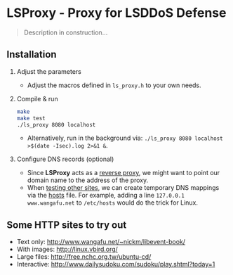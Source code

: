 # LSProxy - Proxy for LSDDoS Defense

> Description in construction...

## Installation
1. Adjust the parameters
    - Adjust the macros defined in `ls_proxy.h` to your own needs.

2. Compile & run
    ```sh
    make
    make test
    ./ls_proxy 8080 localhost
    ```
    - Alternatively, run in the background via: `./ls_proxy 8080 localhost >$(date -Isec).log 2>&1 &`.

3. Configure DNS records (optional)
    - Since **LSProxy** acts as a [reverse proxy][], we might want to point our domain name to the address of the proxy.
    - When [testing other sites](#some-http-sites-to-try-out), we can create temporary DNS mappings via the [hosts][] file. For example, adding a line `127.0.0.1  www.wangafu.net` to `/etc/hosts` would do the trick for Linux.


## Some HTTP sites to try out
- Text only: http://www.wangafu.net/~nickm/libevent-book/
- With images: http://linux.vbird.org/
- Large files: http://free.nchc.org.tw/ubuntu-cd/
- Interactive: http://www.dailysudoku.com/sudoku/play.shtml?today=1


[reverse proxy]: https://en.wikipedia.org/wiki/Reverse_proxy
[hosts]: https://en.wikipedia.org/wiki/Hosts_(file)
